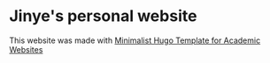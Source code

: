 # Jinye's personal website

This website was made with [Minimalist Hugo Template for Academic Websites](https://pascalmichaillat.org/d5/)